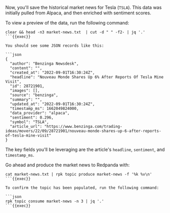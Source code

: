 Now, you'll save the historical market news for Tesla (`TSLA`). This data was initially pulled from Alpaca, and then enriched with sentiment scores.

To view a preview of the data, run the following command:

```
clear && head -n3 market-news.txt  | cut -d " " -f2- | jq '.'
```{{exec}}

You should see some JSON records like this:

```json
{
  "author": "Benzinga Newsdesk",
  "content": "",
  "created_at": "2022-09-01T16:30:24Z",
  "headline": "Nouveau Monde Shares Up 6% After Reports Of Tesla Mine Visit",
  "id": 28721901,
  "images": [],
  "source": "benzinga",
  "summary": "",
  "updated_at": "2022-09-01T16:30:24Z",
  "timestamp_ms": 1662049824000,
  "data_provider": "alpaca",
  "sentiment": 0.296,
  "symbol": "TSLA",
  "article_url": "https://www.benzinga.com/trading-ideas/movers/22/09/28721901/nouveau-monde-shares-up-6-after-reports-of-tesla-mine-visit"
}
```

The key fields you'll be leveraging are the article's `headline`, `sentiment`, and `timestamp_ms`.

Go ahead and produce the market news to Redpanda with:

```
cat market-news.txt | rpk topic produce market-news -f '%k %v\n'
```{{exec}}

To confirm the topic has been populated, run the following command:

```json
rpk topic consume market-news -n 3 | jq '.'
```{{exec}}
